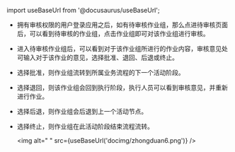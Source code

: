
import useBaseUrl from '@docusaurus/useBaseUrl';

* 拥有审核权限的用户登录应用之后，如有待审核作业组，那么点进待审核页面后，可以看到待审核的作业组，点击作业组即可对该作业组进行审核。

* 进入待审核作业组后，可以看到对于该作业组所进行的作业内容，审核意见处可输入对于该作业的意见，选择批准、退回、后退或终止。

* 选择批准，则作业组流转到所属业务流程的下一个活动阶段。

* 选择退回，则该作业组会回到执行阶段，执行人员可以看到审核意见，并重新进行作业。

* 选择后退，则作业组会后退到上一个活动节点。

* 选择终止，则作业组在此活动阶段结束流程流转。

  <img alt=" " src={useBaseUrl('docimg/zhongduan6.png')} />
  
